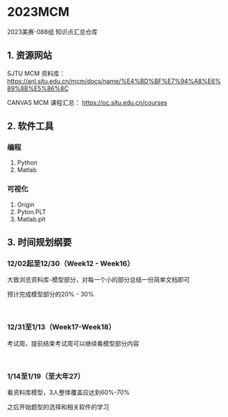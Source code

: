 # 2023MCM
2023美赛-088组 知识点汇总仓库
## 1. 资源网站
SJTU MCM 资料库： https://anl.sjtu.edu.cn/mcm/docs/name/%E4%BD%BF%E7%94%A8%E6%89%8B%E5%86%8C

CANVAS MCM 课程汇总： https://oc.sjtu.edu.cn/courses


## 2. 软件工具
### 编程
1.  Python
2.  Matlab
### 可视化
1.  Origin
2.  Pyton.PLT
3.  Matlab.plt



## 3. 时间规划纲要

### 12/02起至12/30（Week12 - Week16）

大致浏览资料库-模型部分，对每一个小的部分总结一份简单文档即可

预计完成模型部分的20% - 30% 

<br>

### 12/31至1/13（Week17-Week18）

考试周，提前结束考试周可以继续看模型部分内容

<br>

### 1/14至1/19（至大年27）

看资料库模型，3人整体覆盖应达到60%-70%

之后开始题型的选择和相关软件的学习
